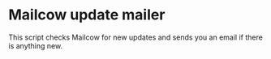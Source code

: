 # Mailcow update mailer
This script checks Mailcow for new updates and sends you an email if there is anything new.
